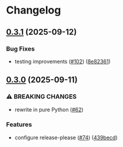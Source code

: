 # Changelog

## [0.3.1](https://github.com/b-long/opentdf-python-sdk/compare/otdf-python-v0.3.0...otdf-python-v0.3.1) (2025-09-12)


### Bug Fixes

* testing improvements ([#102](https://github.com/b-long/opentdf-python-sdk/issues/102)) ([8e82361](https://github.com/b-long/opentdf-python-sdk/commit/8e8236190df157da8ab7fda0b6dfb9cd78bae3bf))

## [0.3.0](https://github.com/b-long/opentdf-python-sdk/compare/v0.2.20...otdf-python-v0.3.0) (2025-09-11)


### ⚠ BREAKING CHANGES

* rewrite in pure Python ([#62](https://github.com/b-long/opentdf-python-sdk/issues/62))

### Features

* configure release-please ([#74](https://github.com/b-long/opentdf-python-sdk/issues/74)) ([439becd](https://github.com/b-long/opentdf-python-sdk/commit/439becd82a5faf834a190516b64e21aa331c0176))

